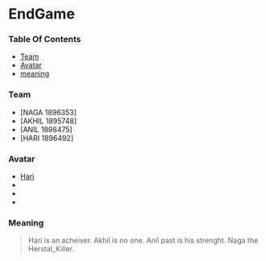 # **EndGame**

### **Table Of Contents**
 * [Team](#team)
 * [Avatar](#avatar)
 * [meaning](#meaning)

### Team
  * [NAGA 1896353]
  * [AKHIL 1895748]	
  * [ANIL 1898475]
  * [HARI 1896492]

### Avatar
  * [Hari](C:\Users\1898475\Downloads\hari.jpg)
  * []()
  * []()
  * []()
  
### Meaning
 > Hari is an acheiver. 
 > Akhil is no one.
 > Anil past is his strenght.
 > Naga the Herstal_Killer.


